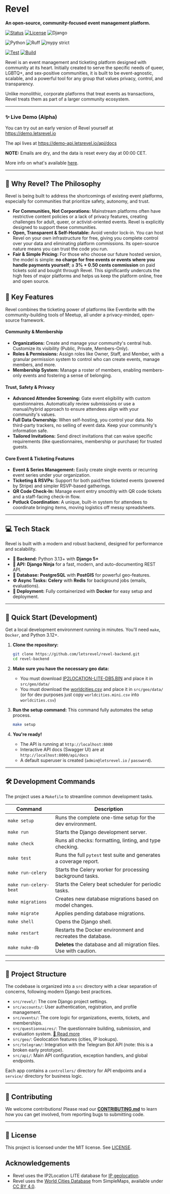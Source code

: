# Revel

**An open-source, community-focused event management platform.**

<!-- Status -->
[![Status](https://img.shields.io/badge/status-Beta-orange?style=for-the-badge)](https://github.com/letsrevel/revel)
[![License](https://img.shields.io/badge/license-MIT-blue?style=for-the-badge)](./LICENSE)
![Django](https://img.shields.io/badge/django-5.2+-092E20.svg?logo=django&logoColor=white&style=for-the-badge)

<!-- Tooling / meta -->
![Python](https://img.shields.io/badge/python-3.13%2B-3776AB.svg?logo=python&logoColor=white)
![Ruff](https://img.shields.io/badge/lint-ruff-46aef7?logo=ruff&logoColor=white)
![mypy strict](https://img.shields.io/badge/types-mypy-informational.svg)

<!-- CI -->
[![Test](https://github.com/letsrevel/revel-backend/actions/workflows/test.yaml/badge.svg)](https://github.com/letsrevel/revel-backend/actions/workflows/test.yaml)
[![Build](https://github.com/letsrevel/revel-backend/actions/workflows/build.yaml/badge.svg)](https://github.com/letsrevel/revel-backend/actions/workflows/tests.yaml)



Revel is an event management and ticketing platform designed with community at its heart. Initially created to serve the specific needs of queer, LGBTQ+, and sex-positive communities, it is built to be event-agnostic, scalable, and a powerful tool for any group that values privacy, control, and transparency.

Unlike monolithic, corporate platforms that treat events as transactions, Revel treats them as part of a larger community ecosystem.

---

### ✨ Live Demo (Alpha)

You can try out an early version of Revel yourself at https://demo.letsrevel.io

The api lives at https://demo-api.letsrevel.io/api/docs

**NOTE:** Emails are dry, and the data is reset every day at 00:00 CET.

More info on what's available [here](./src/events/management/commands/README.md).

---

## 🤔 Why Revel? The Philosophy

Revel is being built to address the shortcomings of existing event platforms, especially for communities that prioritize safety, autonomy, and trust.

*   **For Communities, Not Corporations:** Mainstream platforms often have restrictive content policies or a lack of privacy features, creating challenges for adult, queer, or activist-oriented events. Revel is explicitly designed to support these communities.
*   **Open, Transparent & Self-Hostable:** Avoid vendor lock-in. You can host Revel on your own infrastructure for free, giving you complete control over your data and eliminating platform commissions. Its open-source nature means you can trust the code you run.
*   **Fair & Simple Pricing:** For those who choose our future hosted version, the model is simple: **no charge for free events or events where you handle payments yourself**; a **3% + 0.50 cents commission** on paid tickets sold and bought through Revel. This significantly undercuts the high fees of major platforms and helps us keep the platform online, free and open source.

## 🚀 Key Features

Revel combines the ticketing power of platforms like Eventbrite with the community-building tools of Meetup, all under a privacy-minded, open-source framework.

#### Community & Membership
*   **Organizations:** Create and manage your community's central hub. Customize its visibility (Public, Private, Members-Only).
*   **Roles & Permissions:** Assign roles like Owner, Staff, and Member, with a granular permission system to control who can create events, manage members, and more.
*   **Membership System:** Manage a roster of members, enabling members-only events and fostering a sense of belonging.

#### Trust, Safety & Privacy
*   **Advanced Attendee Screening:** Gate event eligibility with custom questionnaires. Automatically review submissions or use a manual/hybrid approach to ensure attendees align with your community's values.
*   **Full Data Ownership:** When self-hosting, you control your data. No third-party trackers, no selling of event data. Keep your community's information safe.
*   **Tailored Invitations:** Send direct invitations that can waive specific requirements (like questionnaires, membership or purchase) for trusted guests.

#### Core Event & Ticketing Features
*   **Event & Series Management:** Easily create single events or recurring event series under your organization.
*   **Ticketing & RSVPs:** Support for both paid/free ticketed events (powered by Stripe) and simpler RSVP-based gatherings.
*   **QR Code Check-In:** Manage event entry smoothly with QR code tickets and a staff-facing check-in flow.
*   **Potluck Coordination:** A unique, built-in system for attendees to coordinate bringing items, moving logistics off messy spreadsheets.

---

## 💻 Tech Stack

Revel is built with a modern and robust backend, designed for performance and scalability.

*   **🐍 Backend:** Python 3.13+ with **Django 5+**
*   **🚀 API:** **Django Ninja** for a fast, modern, and auto-documenting REST API.
*   **🐘 Database:** **PostgreSQL** with **PostGIS** for powerful geo-features.
*   **⚙️ Async Tasks:** **Celery** with **Redis** for background jobs (emails, evaluations).
*   **🐳 Deployment:** Fully containerized with **Docker** for easy setup and deployment.

---

## 🏁 Quick Start (Development)

Get a local development environment running in minutes. You'll need `make`, `Docker`, and Python 3.12+.

1.  **Clone the repository:**
    ```bash
    git clone https://github.com/letsrevel/revel-backend.git
    cd revel-backend
    ```
    
2.  **Make sure you have the necessary geo data:**
    *   You must download [IP2LOCATION-LITE-DB5.BIN](https://lite.ip2location.com/database/db5-ip-country-region-city-latitude-longitude?lang=en_US) and place it in `src/geo/data/`
    *   You must download the [worldcities.csv](https://simplemaps.com/data/world-cities) and place it in `src/geo/data/` (or for dev purposes just copy `worldcities.mini.csv` into `worldcities.csv`)


3.  **Run the setup command:**
    This command fully automates the setup process.
    ```bash
    make setup
    ```

4.  **You're ready!**
    *   The API is running at `http://localhost:8000`
    *   Interactive API docs (Swagger UI) are at `http://localhost:8000/api/docs`
    *   A default superuser is created (`admin@letsrevel.io` / `password`).

---

## 🛠️ Development Commands

The project uses a `Makefile` to streamline common development tasks.

| Command              | Description                                                      |
| -------------------- | ---------------------------------------------------------------- |
| `make setup`         | Runs the complete one-time setup for the dev environment.        |
| `make run`           | Starts the Django development server.                            |
| `make check`         | Runs all checks: formatting, linting, and type checking.         |
| `make test`          | Runs the full `pytest` test suite and generates a coverage report. |
| `make run-celery`      | Starts the Celery worker for processing background tasks.        |
| `make run-celery-beat` | Starts the Celery beat scheduler for periodic tasks.             |
| `make migrations`    | Creates new database migrations based on model changes.          |
| `make migrate`       | Applies pending database migrations.                             |
| `make shell`         | Opens the Django shell.                                          |
| `make restart`       | Restarts the Docker environment and recreates the database.      |
| `make nuke-db`       | **Deletes** the database and all migration files. Use with caution. |

---

## 📂 Project Structure

The codebase is organized into a `src` directory with a clear separation of concerns, following modern Django best practices.

*   `src/revel/`: The core Django project settings.
*   `src/accounts/`: User authentication, registration, and profile management.
*   `src/events/`: The core logic for organizations, events, tickets, and memberships.
*   `src/questionnaires/`: The questionnaire building, submission, and evaluation system. [📖 Read more](src/questionnaires/README.md)
*   `src/geo/`: Geolocation features (cities, IP lookups).
*   `src/telegram/`: Integration with the Telegram Bot API (note: this is a broken early prototype).
*   `src/api/`: Main API configuration, exception handlers, and global endpoints.

Each app contains a `controllers/` directory for API endpoints and a `service/` directory for business logic.

---

## 🤝 Contributing

We welcome contributions! Please read our **[CONTRIBUTING.md](CONTRIBUTING.md)** to learn how you can get involved, from reporting bugs to submitting code.

---

## 📜 License

This project is licensed under the MIT license. See [LICENSE](LICENSE).

## Acknowledgements
- Revel uses the IP2Location LITE database for <a href="https://lite.ip2location.com">IP geolocation</a>.
- Revel uses the [World Cities Database](https://simplemaps.com/data/world-cities) from SimpleMaps, available under [CC BY 4.0](https://creativecommons.org/licenses/by/4.0/).